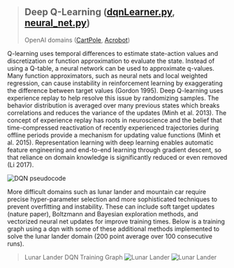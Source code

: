 > ## Deep Q-Learning (<a href="https://github.com/jlm429/RL/blob/master/dqn/dqnLearner.py">dqnLearner.py</a>, <a href="https://github.com/jlm429/RL/blob/master/dqn/neural_net.py">neural_net.py</a>)  
> OpenAI domains (<a href="https://gym.openai.com/envs/CartPole-v0/">CartPole</a>, <a href="https://gym.openai.com/envs/Acrobot-v1/">Acrobot</a>)

Q-learning uses temporal differences to estimate state-action values and discretization or function approximation to evaluate the state.
Instead of using a Q-table, a neural network can be used to approximate q-values. Many function
approximators, such as neural nets and local weighted regression, can cause instability in reinforcement
learning by exaggerating the difference between target values (Gordon 1995). Deep Q-learning 
uses experience replay to help resolve this issue by randomizing samples.  The
behavior distribution is averaged over many previous states which breaks correlations and reduces the
variance of the updates (Minh et al. 2013). The concept of experience replay has roots in neuroscience
and the belief that time-compressed reactivation of recently experienced trajectories during offline periods
provide a mechanism for updating value functions (Minh et al. 2015). Representation learning with deep
learning enables automatic feature engineering and end-to-end learning through gradient descent, so that
reliance on domain knowledge is significantly reduced or even removed (Li 2017).  

![DQN pseudocode](https://github.com/jlm429/RL/blob/master/images/dqnpseudocode.PNG)

More difficult domains such as lunar lander and mountain car require precise hyper-parameter selection and more sophisticated
techniques to prevent overfitting and instability.  These can include soft target updates (nature paper), Boltzmann and Bayesian exploration methods, and 
vectorized neural net updates for improve training times.  Below is a training graph using a dqn with some of these additional methods implemented 
to solve the lunar lander domain (200 point average over 100 consecutive runs).   

>Lunar Lander DQN Training Graph ![Lunar Lander](https://gym.openai.com/envs/LunarLander-v2/)
![Lunar Lander](https://github.com/jlm429/RL/blob/master/images/lunarlander.PNG)

